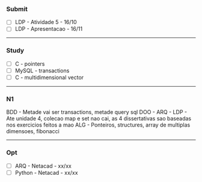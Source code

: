 ### Submit
- [ ] LDP - Atividade 5 - 16/10
- [ ] LDP - Apresentacao - 16/11
___
### Study
- [ ] C - pointers
- [ ] MySQL - transactions
- [ ] C - multidimensional vector
___
### N1
BDD - Metade vai ser transactions, metade query sql
DOO - 
ARQ -
LDP - Ate unidade 4, colecao map e set nao cai, as 4 dissertativas sao baseadas nos exercicios feitos a mao
ALG - Ponteiros, structures, array de multiplas dimensoes, fibonacci

___
### Opt
- [ ] ARQ - Netacad - xx/xx
- [ ] Python - Netacad - xx/xx
